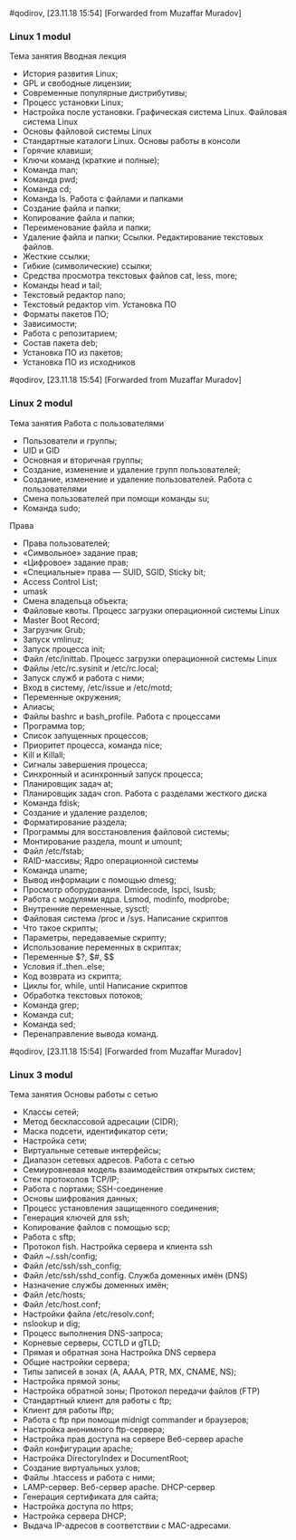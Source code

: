 #qodirov, [23.11.18 15:54]
[Forwarded from Muzaffar Muradov]
### Linux 1 modul
Тема занятия
Вводная лекция
- История развития Linux;
- GPL и свободные лицензии;
- Современные популярные дистрибутивы;
- Процесс установки Linux;
- Настройка после установки.
Графическая система Linux. Файловая система Linux
- Основы файловой системы Linux
- Стандартные каталоги Linux.
Основы работы в консоли
- Горячие клавиши;
- Ключи команд (краткие и полные);
- Команда man;
- Команда pwd;
- Команда cd;
- Команда ls.
Работа с файлами и папками
- Создание файла и папки;
- Копирование файла и папки;
- Переименование файла и папки;
- Удаление файла и папки;
Ссылки. Редактирование текстовых файлов.
- Жесткие ссылки;
- Гибкие (символические) ссылки;
- Средства просмотра текстовых файлов cat, less, more;
- Команды head и tail;
- Текстовый редактор nano;
- Текстовый редактор vim.
Установка ПО
- Форматы пакетов ПО;
- Зависимости;
- Работа с репозитарием;
- Состав пакета deb;
- Установка ПО из пакетов;
- Установка ПО из исходников

#qodirov, [23.11.18 15:54]
[Forwarded from Muzaffar Muradov]

### Linux 2 modul
Тема занятия
Работа с пользователями
- Пользователи и группы;
- UID и GID
- Основная и вторичная группы;
- Создание, изменение и удаление групп пользователей;
- Создание, изменение и удаление пользователей.
Работа с пользователями
- Смена пользователей при помощи команды su;
- Команда sudo;

Права
- Права пользователей;
- «Символьное» задание прав;
- «Цифровое» задание прав;
- «Специальные» права — SUID, SGID, Sticky bit;
- Access Control List;
- umask
- Смена владельца объекта;
- Файловые квоты.
Процесс загрузки операционной системы Linux
- Master Boot Record;
- Загрузчик Grub;
- Запуск vmlinuz;
- Запуск процесса init;
- Файл /etc/inittab.
Процесс загрузки операционной системы Linux
- Файлы /etc/rc.sysinit и /etc/rc.local;
- Запуск служб и работа с ними;
- Вход в систему, /etc/issue и /etc/motd;
- Переменные окружения;
- Алиасы;
- Файлы bashrc и bash_profile.
Работа с процессами
- Программа top;
- Список запущенных процессов;
- Приоритет процесса, команда nice;
- Kill и Killall;
- Сигналы завершения процесса;
- Синхронный и асинхронный запуск процесса;
- Планировщик задач at;
- Планировщик задач cron.
Работа с разделами жесткого диска
- Команда fdisk;
- Создание и удаление разделов;
- Форматирование раздела;
- Программы для восстановления файловой системы;
- Монтирование раздела, mount и umount;
- Файл /etc/fstab;
- RAID-массивы;
Ядро операционной системы
- Команда uname;
- Вывод информации с помощью dmesg;
- Просмотр оборудования. Dmidecode, lspci, lsusb;
- Работа с модулями ядра. Lsmod, modinfo, modprobe;
- Внутренние переменные, sysctl;
- Файловая система /proc и /sys.
Написание скриптов
- Что такое скрипты;
- Параметры, передаваемые скрипту;
- Использование переменных в скриптах;
- Переменные $?, $#, $$
- Условия if..then..else;
- Код возврата из скрипта;
- Циклы for, while, until
Написание скриптов
- Обработка текстовых потоков;
- Команда grep;
- Команда cut;
- Команда sed;
- Перенаправление вывода команд.

#qodirov, [23.11.18 15:54]
[Forwarded from Muzaffar Muradov]
### Linux 3 modul
Тема занятия
Основы работы с сетью
- Классы сетей;
- Метод бесклассовой адресации (CIDR);
- Маска подсети, идентификатор сети;
- Настройка сети;
- Виртуальные сетевые интерфейсы;
- Диапазон сетевых адресов.
Работа с сетью
- Семиуровневая модель взаимодействия открытых систем;
- Стек протоколов TCP/IP;
- Работа с портами;
SSH-соединение
- Основы шифрования данных;
- Процесс установления защищенного соединения;
- Генерация ключей для ssh;
- Копирование файлов с помощью scp;
- Работа с sftp;
- Протокол fish.
Настройка сервера и клиента ssh
- Файл ~/.ssh/config;
- Файл /etc/ssh/ssh_config;
- Файл /etc/ssh/sshd_config.
Служба доменных имён (DNS)
- Назначение службы доменных имён;
- Файл /etc/hosts;
- Файл /etc/host.conf;
- Настройки файла /etc/resolv.conf;
- nslookup и dig;
- Процесс выполнения DNS-запроса;
- Корневые серверы, CCTLD и gTLD;
- Прямая и обратная зона
Настройка DNS сервера
- Общие настройки сервера;
- Типы записей в зонах (A, AAAA, PTR, MX, CNAME, NS);
- Настройка прямой зоны;
- Настройка обратной зоны;
Протокол передачи файлов (FTP)
- Стандартный клиент для работы с ftp;
- Клиент для работы lftp;
- Работа с ftp при помощи midnigt commander и браузеров;
- Настройка анонимного ftp-сервера;
- Настройка прав доступа на сервере
Веб-сервер apache
- Файл конфигурации apache;
- Настройка DirectoryIndex и DocumentRoot;
- Создание виртуальных узлов;
- Файлы .htaccess и работа с ними;
- LAMP-сервер.
Веб-сервер apache. DHCP-сервер
- Генерация сертификата для сайта;
- Настройка доступа по https;
- Настройка сервера DHCP;
- Выдача IP-адресов в соответствии с MAC-адресами.